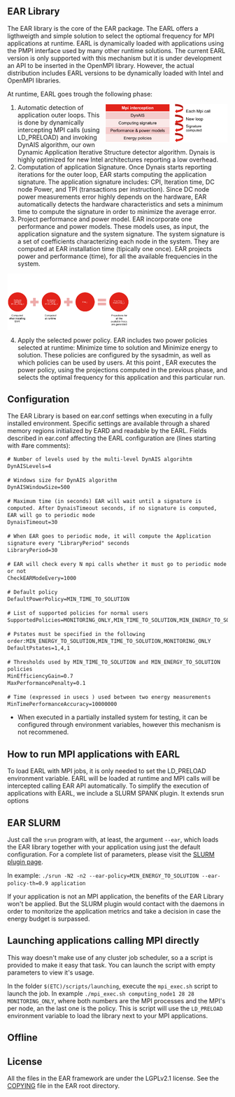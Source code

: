 EAR Library 
------------------
The EAR library is the core of the EAR package. The EARL offers a ligthweigth and simple solution to select the optiomal frequency for MPI applications at runtime. EARL is dynamically loaded with applications using the PMPI interface used by many other runtime solutions. The current EARL version is only supported with this mechanism but it is under development an API to be inserted in the OpenMPI library. However, the actual distribution includes EARL versions to be dynamically loaded with Intel and OpenMPI libraries.  

At runtime, EARL goes trough the following phase:

<img src="../../etc/images/EAR_stack.png" align="right" width="280">

1. Automatic detection of application outer loops. This is done by dynamically intercepting MPI calls (using LD_PRELOAD) and invoking DynAIS algorithm, our own Dynamic Application Iterative Structure detector algorithm. Dynais is highly optimized for new Intel architectures reporting a low overhead. 
2. Computation of application Signature. Once Dynais starts reporting iterations for the outer loop, EAR starts computing the application signature. The application signature includes: CPI, Iteration time, DC node Power, and TPI (transactions per instruction). Since DC node power measurements error highly depends on the hardware, EAR automatically detects the hardware characteristics and sets a minimum time to compute the signature in order to minimize the average error.
3. Project performance and power model. EAR incorporate one performance and power models. These models uses, as input, the application signature and the system signature. The system signature is a set of coefficients characterizing each node in the system. They are computed at EAR installation time (tipically one once). EAR projects power and performance (time), for all the available frequencies in the system.

<img src="../../etc/images/Projections.png" align="center" width="280">

4. Apply the selected power policy. EAR includes two power policies selected at runtime: Minimize time to solution and Minimize energy to solution. These policies are configured by the sysadmin, as well as which policies can be used by users. At this point , EAR executes the power policy, using the projections computed in the previous phase, and selects the optimal frequency for this application and this particular run.


Configuration
-------------
The EAR Library  is based on ear.conf settings when executing in a fully installed environment. Specific settings are available through a shared memory regions initialized by EARD and readable by the EARL. Fields described in ear.conf affecting the EARL configuration are (lines starting with #are comments):

```
# Number of levels used by the multi-level DynAIS algorihtm
DynAISLevels=4

# Windows size for DynAIS algorithm
DynAISWindowSize=500

# Maximum time (in seconds) EAR will wait until a signature is computed. After DynaisTimeout seconds, if no signature is computed, EAR will go to periodic mode
DynaisTimeout=30

# When EAR goes to periodic mode, it will compute the Application signature every "LibraryPeriod" seconds
LibraryPeriod=30

# EAR will check every N mpi calls whether it must go to periodic mode or not
CheckEARModeEvery=1000

# Default policy
DefaultPowerPolicy=MIN_TIME_TO_SOLUTION

# List of supported policies for normal users
SupportedPolicies=MONITORING_ONLY,MIN_TIME_TO_SOLUTION,MIN_ENERGY_TO_SOLUTION

# Pstates must be specified in the following order:MIN_ENERGY_TO_SOLUTION,MIN_TIME_TO_SOLUTION,MONITORING_ONLY 
DefaultPstates=1,4,1

# Thresholds used by MIN_TIME_TO_SOLUTION and MIN_ENERGY_TO_SOLUTION policies
MinEfficiencyGain=0.7
MaxPerformancePenalty=0.1

# Time (expressed in usecs ) used between two energy measurements 
MinTimePerformanceAccuracy=10000000
```


- When executed in a partially installed system for testing, it can be configured through environment variables, however this mechanism is not recommened. 


How to run MPI applications with EARL
-------------------------------------

To load EARL with MPI jobs, it is only needed to set the LD_PRELOAD environment variable. EARL will be loaded at runtime and MPI calls will be intercepted calling EAR API automatically.  To simplify the execution of applications with EARL, we include a SLURM SPANK plugin. It extends srun options



EAR SLURM
-------------------------
Just call the `srun` program with, at least, the argument `--ear`, which loads the EAR library together with your application using just the default configuration. For a complete list of parameters, please visit the [SLURM plugin page](https://github.com/BarcelonaSupercomputingCenter/EAR/tree/development/ear_slurm_plugin).

In example: `./srun -N2 -n2 --ear-policy=MIN_ENERGY_TO_SOLUTION --ear-policy-th=0.9 application`

If your application is not an MPI application, the benefits of the EAR Library won't be applied. But the SLURM plugin would contact with the daemons in order to monitorize the application metrics and take a decision in case the energy budget is surpassed.

Launching applications calling MPI directly
-------------------------------------------
This way doesn't make use of any cluster job scheduler, so a a script is provided to make it easy that task. You can launch the script with empty parameters to view it's usage.

In the folder `$(ETC)/scripts/launching`, execute the `mpi_exec.sh` script to launch the job. In example `./mpi_exec.sh computing_node1 28 28 MONITORING_ONLY`, where both numbers are the MPI processes and the MPI's per node, an the last one is the policy. This is script will use the `LD_PRELOAD` environment variable to load the library next to your MPI applications.

Offline
-------

License
-------
All the files in the EAR framework are under the LGPLv2.1 license. See the [COPYING](../../COPYING) file in the EAR root directory.

